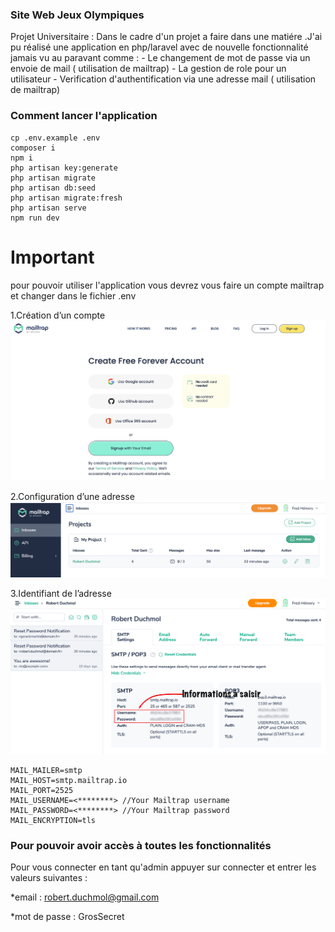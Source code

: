 ### Site Web Jeux Olympiques

Projet Universitaire : Dans le cadre d'un projet a faire dans une matiére .J'ai pu réalisé une application en php/laravel avec de nouvelle fonctionnalité jamais vu au paravant comme : 
    - Le changement de mot de passe via un envoie de mail ( utilisation de mailtrap)
    - La gestion de role pour un utilisateur 
    - Verification d'authentification via une adresse mail ( utilisation de mailtrap)

### Comment lancer l'application 

```shell
cp .env.example .env
composer i
npm i
php artisan key:generate
php artisan migrate
php artisan db:seed
php artisan migrate:fresh
php artisan serve
npm run dev 
```
# Important 

pour pouvoir utiliser l'application vous devrez vous faire un compte mailtrap et changer dans le fichier .env 

1.Création d’un compte
![image.png](./resources/images/connexionMailtrap.png)

2.Configuration d’une adresse
![image.png](./resources/images/connecteMailtrap.png)

3.Identifiant de l’adresse
![image.png](./resources/images/infoAdresseMailtrap.png)

```shell
MAIL_MAILER=smtp  
MAIL_HOST=smtp.mailtrap.io  
MAIL_PORT=2525  
MAIL_USERNAME=<********> //Your Mailtrap username  
MAIL_PASSWORD=<********> //Your Mailtrap password
MAIL_ENCRYPTION=tls
```

### Pour pouvoir avoir accès à toutes les fonctionnalités

Pour vous connecter en tant qu'admin appuyer sur connecter et entrer les valeurs suivantes :

*email : robert.duchmol@gmail.com

*mot de passe : GrosSecret
    
